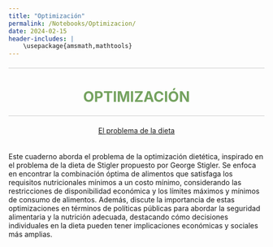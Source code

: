 ```yaml
---
title: "Optimización"
permalink: /Notebooks/Optimizacion/
date: 2024-02-15
header-includes: |
    \usepackage{amsmath,mathtools}
---
```


<script
  src="https://cdn.mathjax.org/mathjax/latest/MathJax.js?config=TeX-AMS-MML_HTMLorMML"
  type="text/javascript">
</script>

<html>
<head>
    <style>
        /* Estilos para centrar y cambiar el color del texto */
        h1 {
            text-align: center; /* Centra el texto horizontalmente */
            color: rgba(72, 133, 45, 0.76); /* Cambia el color del texto a verde */
        }
    </style>
</head>
<body>

<style>

    .container {
      max-width: 800px;
      margin: 20px auto;
      overflow: hidden;
    }

    .person {
      display: flex;
      margin-bottom: 20px;
      justify-content: space-between;
      align-items: center;
      flex-wrap: wrap;
    }

    .person img {
      max-width: 200px;
      max-height: 200px;
      border-radius: 50%;
      margin-right: 20px;
      margin-left: 20px;
    }

    .person .info {
      flex: 1;
      text-align: left;
    }

    .person:nth-child(even) {
      flex-direction: row-reverse;
    }

    h2 {
      text-align: center;
      color: #333;
    }

    hr {
            border: none; /* Elimina el borde */
            height: 1px; /* Altura de la línea */
            background-color: #CCCCCC; /* Color de la línea */
            margin: 20px 0; /* Margen superior e inferior */
        }
  </style>

<hr>

<h1>OPTIMIZACIÓN</h1>

<hr>

</body>
</html>

<div class="button-container">
  <a href="https://labmatecc.github.io/Notebooks/Optimizacion/ElProblemaDeLaDieta/" class="button">El problema de la dieta</a>
</div>

  <div class="container">
    <div class="person">
      <div class="info">
        <p>Este cuaderno aborda el problema de la optimización dietética, inspirado en el problema de la dieta de Stigler propuesto por George Stigler. Se enfoca en encontrar la combinación óptima de alimentos que satisfaga los requisitos nutricionales mínimos a un costo mínimo, considerando las restricciones de disponibilidad económica y los límites máximos y mínimos de consumo de alimentos. Además, discute la importancia de estas optimizaciones en términos de políticas públicas para abordar la seguridad alimentaria y la nutrición adecuada, destacando cómo decisiones individuales en la dieta pueden tener implicaciones económicas y sociales más amplias. </p>
      </div>
    </div>
  </div>

  <html>
<head>
    <style>
        .button-container {
            text-align: center; /* Centra el contenido horizontalmente */
        }

        .button {
            display: inline-block;
            padding: 10px 20px;
            border-radius: 20px; /* Esto hace que el botón tenga forma de pastilla */
            background-color: rgba(72, 133, 45, 0.76); /* Cambia el color del botón a verde */
            color: white; /* Cambia el color del texto a blanco */
            text-decoration: none; /* Elimina el subrayado predeterminado en los enlaces */
            font-size: 16px; /* Cambia el tamaño del texto */
            font-weight: bold; /* Hace que el texto sea más audaz */
            border: none; /* Elimina el borde del botón */
        }
    </style>
</head>
<body>

<hr>

<div class="button-container">
  <a href="https://labmatecc.github.io/Notebooks/AlgebraLineal/ProblemasSinRestricciones/" class="button">Problemas sin restricciones</a>
</div>

<div class="container">
    <div class="person">
      <div class="info">
        <p>.</p>
      </div>
    </div>
  </div>

<hr>